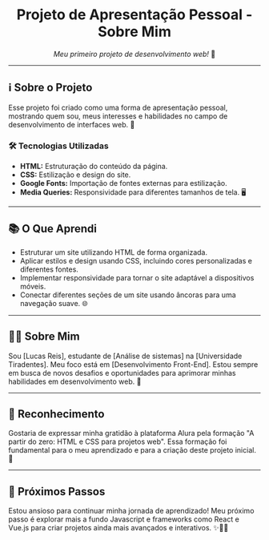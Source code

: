 <h1 align="center">Projeto de Apresentação Pessoal - Sobre Mim</h1>

<p align="center">
  <i>Meu primeiro projeto de desenvolvimento web!</i> 🌟
</p>

---

## ℹ️ Sobre o Projeto

Esse projeto foi criado como uma forma de apresentação pessoal, mostrando quem sou, meus interesses e habilidades no campo de desenvolvimento de interfaces web. 💼

### 🛠️ Tecnologias Utilizadas

- **HTML:** Estruturação do conteúdo da página.
- **CSS:** Estilização e design do site.
- **Google Fonts:** Importação de fontes externas para estilização.
- **Media Queries:** Responsividade para diferentes tamanhos de tela. 🖥️

---

## 📚 O Que Aprendi

- Estruturar um site utilizando HTML de forma organizada.
- Aplicar estilos e design usando CSS, incluindo cores personalizadas e diferentes fontes.
- Implementar responsividade para tornar o site adaptável a dispositivos móveis.
- Conectar diferentes seções de um site usando âncoras para uma navegação suave. 🌐

---

## 👨‍💻 Sobre Mim

Sou [Lucas Reis], estudante de [Análise de sistemas] na [Universidade Tiradentes]. Meu foco está em [Desenvolvimento Front-End]. Estou sempre em busca de novos desafios e oportunidades para aprimorar minhas habilidades em desenvolvimento web. 🚀

---

## 🙏 Reconhecimento

Gostaria de expressar minha gratidão à plataforma Alura pela formação "A partir do zero: HTML e CSS para projetos web". Essa formação foi fundamental para o meu aprendizado e para a criação deste projeto inicial. 🙏

---

## 🚀 Próximos Passos

Estou ansioso para continuar minha jornada de aprendizado! Meu próximo passo é explorar mais a fundo Javascript e frameworks como React e Vue.js para criar projetos ainda mais avançados e interativos. ✨👨‍💻
